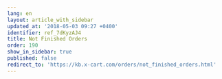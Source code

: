 ```yaml
---
lang: en
layout: article_with_sidebar
updated_at: '2018-05-03 09:27 +0400'
identifier: ref_7dKyzAJ4
title: Not Finished Orders
order: 190
show_in_sidebar: true
published: false
redirect_to: 'https://kb.x-cart.com/orders/not_finished_orders.html'
---
```


